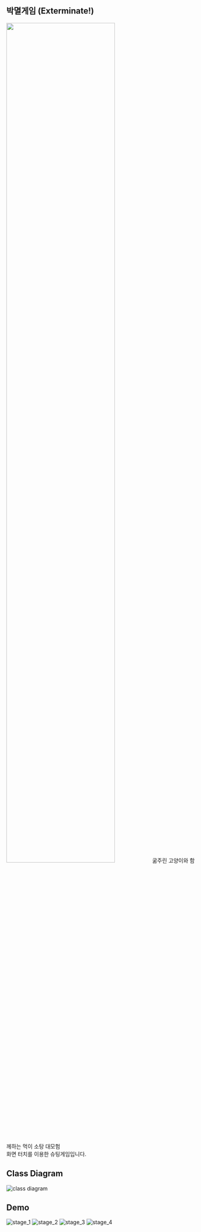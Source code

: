## 박멸게임 (Exterminate!)
<img src="https://user-images.githubusercontent.com/70834187/131213604-c3ac2d41-ad9c-4092-93e5-d2260e9f4c53.png"  width="75%" height="75%" />
굶주린 고양이와 함께하는 먹이 소탕 대모험<br>
화면 터치를 이용한 슈팅게임입니다.


## Class Diagram
![class diagram](https://user-images.githubusercontent.com/70834187/123378286-81ee0500-d5c7-11eb-875d-aa3a38a5c3a4.png)


## Demo
![stage_1](https://user-images.githubusercontent.com/70834187/123377485-215ec800-d5c7-11eb-8f42-15a37d3d3b3f.gif)
![stage_2](https://user-images.githubusercontent.com/70834187/123378252-769ad980-d5c7-11eb-9d3f-741821b3b393.gif)
![stage_3](https://user-images.githubusercontent.com/70834187/123378254-77cc0680-d5c7-11eb-89e7-5a9fa027d22e.gif)
![stage_4](https://user-images.githubusercontent.com/70834187/123378258-78fd3380-d5c7-11eb-8971-829f8992d088.gif)
